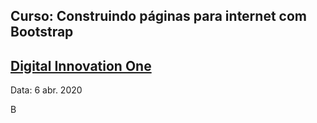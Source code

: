 Curso: Construindo páginas para internet com Bootstrap
------------------------------------------------------

[Digital Innovation One](https://digitalinnovation.one/)
------------------------

Data: 6 abr. 2020

B
